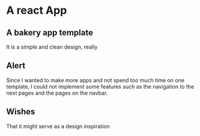# A react App

## A bakery app template

It is a simple and clean design, really

## Alert

Since I wanted to make more apps and not spend too much time on one template, I could not implement some features such as the navigation to the next pages and the pages on the navbar.

## Wishes

That it might serve as a design inspiration
